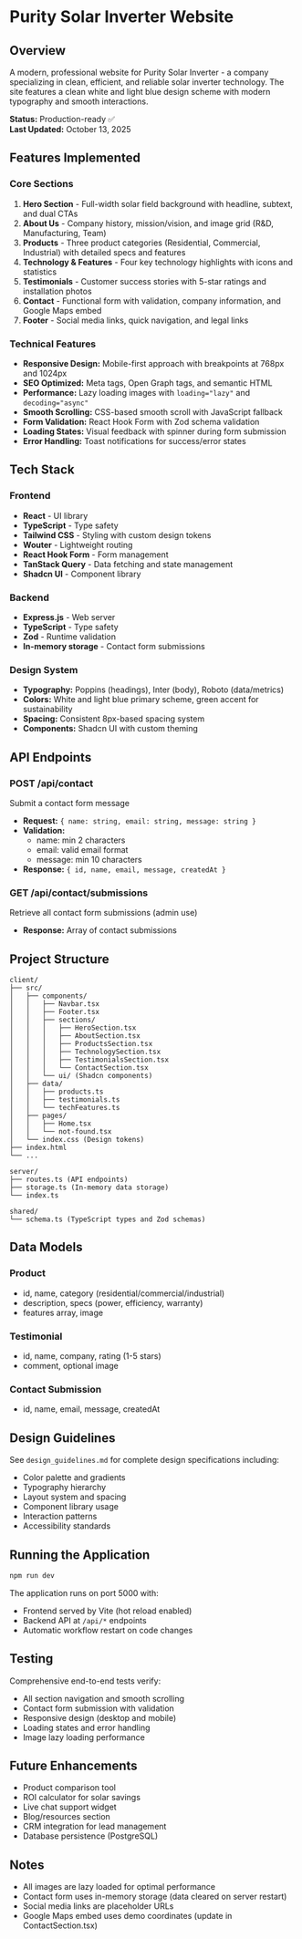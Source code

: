 # Purity Solar Inverter Website

## Overview
A modern, professional website for Purity Solar Inverter - a company specializing in clean, efficient, and reliable solar inverter technology. The site features a clean white and light blue design scheme with modern typography and smooth interactions.

**Status:** Production-ready ✅  
**Last Updated:** October 13, 2025

## Features Implemented

### Core Sections
1. **Hero Section** - Full-width solar field background with headline, subtext, and dual CTAs
2. **About Us** - Company history, mission/vision, and image grid (R&D, Manufacturing, Team)
3. **Products** - Three product categories (Residential, Commercial, Industrial) with detailed specs and features
4. **Technology & Features** - Four key technology highlights with icons and statistics
5. **Testimonials** - Customer success stories with 5-star ratings and installation photos
6. **Contact** - Functional form with validation, company information, and Google Maps embed
7. **Footer** - Social media links, quick navigation, and legal links

### Technical Features
- **Responsive Design:** Mobile-first approach with breakpoints at 768px and 1024px
- **SEO Optimized:** Meta tags, Open Graph tags, and semantic HTML
- **Performance:** Lazy loading images with `loading="lazy"` and `decoding="async"`
- **Smooth Scrolling:** CSS-based smooth scroll with JavaScript fallback
- **Form Validation:** React Hook Form with Zod schema validation
- **Loading States:** Visual feedback with spinner during form submission
- **Error Handling:** Toast notifications for success/error states

## Tech Stack

### Frontend
- **React** - UI library
- **TypeScript** - Type safety
- **Tailwind CSS** - Styling with custom design tokens
- **Wouter** - Lightweight routing
- **React Hook Form** - Form management
- **TanStack Query** - Data fetching and state management
- **Shadcn UI** - Component library

### Backend
- **Express.js** - Web server
- **TypeScript** - Type safety
- **Zod** - Runtime validation
- **In-memory storage** - Contact form submissions

### Design System
- **Typography:** Poppins (headings), Inter (body), Roboto (data/metrics)
- **Colors:** White and light blue primary scheme, green accent for sustainability
- **Spacing:** Consistent 8px-based spacing system
- **Components:** Shadcn UI with custom theming

## API Endpoints

### POST /api/contact
Submit a contact form message
- **Request:** `{ name: string, email: string, message: string }`
- **Validation:** 
  - name: min 2 characters
  - email: valid email format
  - message: min 10 characters
- **Response:** `{ id, name, email, message, createdAt }`

### GET /api/contact/submissions
Retrieve all contact form submissions (admin use)
- **Response:** Array of contact submissions

## Project Structure

```
client/
├── src/
│   ├── components/
│   │   ├── Navbar.tsx
│   │   ├── Footer.tsx
│   │   ├── sections/
│   │   │   ├── HeroSection.tsx
│   │   │   ├── AboutSection.tsx
│   │   │   ├── ProductsSection.tsx
│   │   │   ├── TechnologySection.tsx
│   │   │   ├── TestimonialsSection.tsx
│   │   │   └── ContactSection.tsx
│   │   └── ui/ (Shadcn components)
│   ├── data/
│   │   ├── products.ts
│   │   ├── testimonials.ts
│   │   └── techFeatures.ts
│   ├── pages/
│   │   ├── Home.tsx
│   │   └── not-found.tsx
│   └── index.css (Design tokens)
├── index.html
└── ...

server/
├── routes.ts (API endpoints)
├── storage.ts (In-memory data storage)
└── index.ts

shared/
└── schema.ts (TypeScript types and Zod schemas)
```

## Data Models

### Product
- id, name, category (residential/commercial/industrial)
- description, specs (power, efficiency, warranty)
- features array, image

### Testimonial
- id, name, company, rating (1-5 stars)
- comment, optional image

### Contact Submission
- id, name, email, message, createdAt

## Design Guidelines
See `design_guidelines.md` for complete design specifications including:
- Color palette and gradients
- Typography hierarchy
- Layout system and spacing
- Component library usage
- Interaction patterns
- Accessibility standards

## Running the Application

```bash
npm run dev
```

The application runs on port 5000 with:
- Frontend served by Vite (hot reload enabled)
- Backend API at `/api/*` endpoints
- Automatic workflow restart on code changes

## Testing
Comprehensive end-to-end tests verify:
- All section navigation and smooth scrolling
- Contact form submission with validation
- Responsive design (desktop and mobile)
- Loading states and error handling
- Image lazy loading performance

## Future Enhancements
- Product comparison tool
- ROI calculator for solar savings
- Live chat support widget
- Blog/resources section
- CRM integration for lead management
- Database persistence (PostgreSQL)

## Notes
- All images are lazy loaded for optimal performance
- Contact form uses in-memory storage (data cleared on server restart)
- Social media links are placeholder URLs
- Google Maps embed uses demo coordinates (update in ContactSection.tsx)
